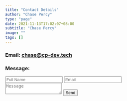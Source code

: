 ```yaml
---
title: "Contact Details"
author: "Chase Percy"
type: "page"
date: 2021-11-13T17:02:07+08:00
subtitle: "Chase Percy"
image: ""
tags: []
---
```


### Email: [chase@cp-dev.tech](mailto:chase@cp-dev.tech)

### Message:
<div class="form-style-8">
  <form name="contact" method="POST" data-netlify="true">
    <input type="text" name="field1" placeholder="Full Name" required/>
    <input type="email" name="field2" placeholder="Email" required/>
    <textarea name="message" placeholder="Message" onkeyup="adjust_textarea(this)"></textarea>
    <button name="send" type="submit">Send</button>
  </form>
</div>
